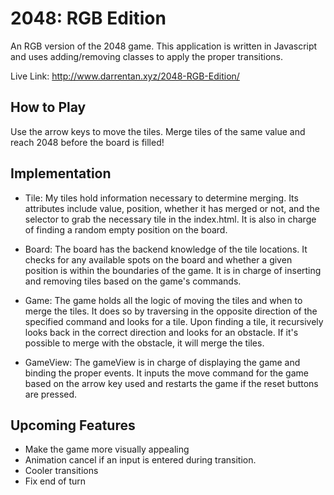 # 2048: RGB Edition

An RGB version of the 2048 game. This application is written in Javascript and
uses adding/removing classes to apply the proper transitions.

Live Link: http://www.darrentan.xyz/2048-RGB-Edition/

## How to Play

Use the arrow keys to move the tiles. Merge tiles of the same value and reach 2048 before the board is filled!

## Implementation

* Tile: My tiles hold information necessary to determine merging. Its attributes include value, position, whether it has merged or not, and the selector to grab the necessary tile in the index.html. It is also in charge of finding a random empty position on the board.

* Board: The board has the backend knowledge of the tile locations. It checks for any available spots on the board and whether a given position is within the boundaries of the game. It is in charge of inserting and removing tiles based on the game's commands.

* Game: The game holds all the logic of moving the tiles and when to merge the tiles. It does so by traversing in the opposite direction of the specified command and looks for a tile. Upon finding a tile, it recursively looks back in the correct direction and looks for an obstacle. If it's possible to merge with the obstacle, it will merge the tiles.

* GameView: The gameView is in charge of displaying the game and binding the proper events. It inputs the move command for the game based on the arrow key used and restarts the game if the reset buttons are pressed.

## Upcoming Features

* Make the game more visually appealing
* Animation cancel if an input is entered during transition.
* Cooler transitions
* Fix end of turn
